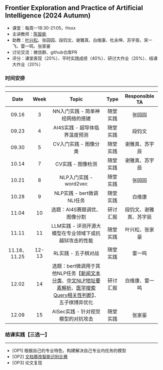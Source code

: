 ## Frontier Exploration and Practice of Artificial Intelligence (2024 Autumn)

- 课堂：每周一18:30-21:05，Hxxx 
- 主讲教师：[陈智能](https://zhinchenfd.github.io/)
- 助教：[叶兴松](https://yesianrohn.github.io/)、张园园、段钧文、谢雅真、白维康、杜永坤、苏宇辰、宋一飞、雷一鸣、张家豪
- 讨论交流：微信群、github仓库PR
- 评分：课堂表现（20%）、平时实践成绩（40%）、研讨大作业（20%）、结课大作业（20%）


### 时间安排
----------
|  Date  | Week  |                  Topic                   |   Type   | Responsible TA |
| :----: | :---: | :--------------------------------------: | :------: | :------------: |
| 09.16  |   3   | NN入门实践 - 简单神经网络的搭建          | 随堂实践 |      张园园        |
| 09.23  |   4   | AI4S实践 - 超导体临界温度预测            | 随堂实践 |       段钧文       |
| 09.30  |   5   | CV入门实践 - 图像分类                    | 随堂实践 |       谢雅真、苏宇辰       |
| 10.14  |   7   | CV实践 - 图像检测                        | 随堂实践 |       谢雅真、苏宇辰       |
| 10.21  |   8   | NLP入门实践 - word2vec                   | 随堂实践 |       张园园       |
| 10.28  |   9   | NLP实践 - bert微调NLI任务                      | 随堂实践 |       白维康       |
| 11.04  |  10   | 选题：AI4S赛题调优、图像分割                   | 研讨汇报 |       段钧文、谢雅真、苏宇辰       |
| 11.11  |  11   | LLM实践 - 评测开源大模型在专业领域下或抗越狱攻击的性能 | 随堂实践 |       叶兴松、张家豪       |
| 11.18、11.25  | 12-13 | RL实践 - 五子棋对战                      | 随堂实践 |       雷一鸣       |
| 12.02  |  14   | 选题：bert微调用于其他NLP任务【[新闻文本分类](https://tianchi.aliyun.com/competition/entrance/531810)、[中文NLP地址要素解析](https://tianchi.aliyun.com/competition/entrance/531900)、[医学搜索Query相关性判断](https://tianchi.aliyun.com/competition/entrance/532001)】、五子棋博弈优化      | 研讨汇报 |       白维康、雷一鸣       |
| 12.09  |  15   | AISec实践 - 针对视觉模型的对抗攻击                              | 随堂实践 |       张家豪       |


### 结课实践【三选一】
----------
- [OP1] 根据自己的专业特色，构建解决自己专业内任务的模型
- [OP2] [文档篡改智能识别比赛](https://tianchi.aliyun.com/competition/entrance/532223/information)
- [OP3] 论文复现
